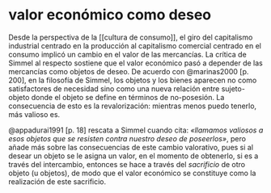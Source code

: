 # valor económico como deseo
Desde la perspectiva de la [[cultura de consumo]], el giro del capitalismo industrial centrado en la producción al capitalismo comercial centrado en el consumo implicó un cambio en el valor de las mercancías. La crítica de Simmel al respecto sostiene que el valor económico pasó a depender de las mercancías como objetos de deseo. De acuerdo con @marinas2000 [p. 200], en la filosofía de Simmel, los objetos y los bienes aparecen no como satisfactores de necesidad sino como una nueva relación entre sujeto-objeto donde el objeto se define en términos de no-posesión. La consecuencia de esto es la revalorización: mientras menos puedo tenerlo, más valioso es.

@appadurai1991 [p. 18] rescata a Simmel cuando cita: *«llamamos valiosos a esos objetos que se resisten contra nuestro deseo de poseerlos»*, pero añade más sobre las consecuencias de este cambio valorativo, pues si al desear un objeto se le asigna un valor, en el momento de obtenerlo, si es a través del intercambio, entonces se hace a través del *sacrificio* de otro objeto (u objetos), de modo que el valor económico se constituye como la realización de este sacrificio.

